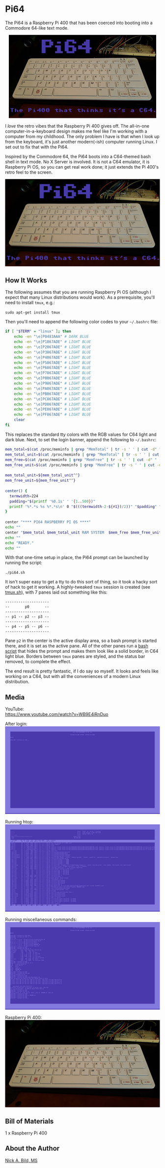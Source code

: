 # Pi64

The Pi64 is a Raspberry Pi 400 that has been coerced into booting into a Commodore 64-like text mode.

<p align="center">
<img src="https://raw.githubusercontent.com/nickbild/pi-64/main/media/teaser.gif">
</p>

I *love* the retro vibes that the Raspberry Pi 400 gives off.  The all-in-one computer-in-a-keyboard design makes me feel like I'm working with a computer from my childhood.  The only problem I have is that when I look up from the keyboard, it's just another modern(-ish) computer running Linux.  I set out to fix that with the Pi64.

Inspired by the Commodore 64, the Pi64 boots into a C64-themed bash shell in text mode.  No X Server is involved.  It is not a C64 emulator, it is Raspberry Pi OS, so you can get real work done; it just extends the Pi 400's retro feel to the screen.

![pi400](https://raw.githubusercontent.com/nickbild/pi-64/main/media/pi400_thumb_sm.jpg)

## How It Works

The following assumes that you are running Raspberry Pi OS (although I expect that many Linux distributions would work).  As a prerequisite, you'll need to install `tmux`, e.g.:

`sudo apt-get install tmux`

Then you'll need to append the following color codes to your `~/.bashrc` file:

```bash
if [ "$TERM" = "linux" ]; then
    echo -en "\e]P0483AAA" # DARK BLUE 
    echo -en "\e]P1867ADE" # LIGHT BLUE
    echo -en "\e]P2867ADE" # LIGHT BLUE
    echo -en "\e]P3867ADE" # LIGHT BLUE
    echo -en "\e]P4867ADE" # LIGHT BLUE
    echo -en "\e]P5867ADE" # LIGHT BLUE
    echo -en "\e]P6867ADE" # LIGHT BLUE
    echo -en "\e]P7867ADE" # LIGHT BLUE
    echo -en "\e]P8867ADE" # LIGHT BLUE
    echo -en "\e]P9867ADE" # LIGHT BLUE
    echo -en "\e]PA867ADE" # LIGHT BLUE
    echo -en "\e]PB867ADE" # LIGHT BLUE
    echo -en "\e]PC867ADE" # LIGHT BLUE
    echo -en "\e]PD867ADE" # LIGHT BLUE
    echo -en "\e]PE867ADE" # LIGHT BLUE
    echo -en "\e]PF867ADE" # LIGHT BLUE
    clear
fi
```

This replaces the standard tty colors with the RGB values for C64 light and dark blue.  Next, to set the login banner, append the following to `~/.bashrc`:

```bash
mem_total=$(cat /proc/meminfo | grep "MemTotal" | tr -s ' ' | cut -d" " -f2)
mem_total_unit=$(cat /proc/meminfo | grep "MemTotal" | tr -s ' ' | cut -d" " -f3)
mem_free=$(cat /proc/meminfo | grep "MemFree" | tr -s ' ' | cut -d" " -f2)
mem_free_unit=$(cat /proc/meminfo | grep "MemFree" | tr -s ' ' | cut -d" " -f3)

mem_total_unit=${mem_total_unit^^}
mem_free_unit=${mem_free_unit^^}

center() {
  termwidth=224
  padding="$(printf '%0.1s' ' '{1..500})"
  printf '%*.*s %s %*.*s\n' 0 "$(((termwidth-2-${#1})/2))" "$padding" "$1" 0 "$(((termwidth-1-${#1})/2))" "$padding"
}

center "**** PI64 RASPBERRY PI OS ****"
echo ""
center "$mem_total $mem_total_unit RAM SYSTEM  $mem_free $mem_free_unit FREE"
echo ""
echo "READY."
echo ""
```

With that one-time setup in place, the Pi64 prompt can be launched by running the script:

`./pi64.sh`

It isn't super easy to get a tty to do this sort of thing, so it took a hacky sort of hack to get it working.  A highly-tweaked `tmux` session is created (see [tmux.sh](https://github.com/nickbild/pi-64/blob/main/tmux.sh)), with 7 panes laid out something like this:

```
--------------------
--       p0       --
--------------------
-- p1 -- p2 -- p3 --
--------------------
-- p4 -- p5 -- p6 --
--------------------
```

Pane `p2` in the center is the active display area, so a bash prompt is started there, and it is set as the active pane.  All of the other panes run a [bash script](https://github.com/nickbild/pi-64/blob/main/display_border.sh) that hides the prompt and makes them look like a solid border, in C64 light blue.  Borders between `tmux` panes are styled, and the status bar removed, to complete the effect.

The end result is pretty fantastic, if I do say so myself.  It looks and feels like working on a C64, but with all the conveniences of a modern Linux distribution.

## Media

YouTube:  
https://www.youtube.com/watch?v=WB9E4iRnDuo

After login:
![login](https://raw.githubusercontent.com/nickbild/pi-64/main/media/start.png)

Running htop:
![htop](https://raw.githubusercontent.com/nickbild/pi-64/main/media/htop.png)

Running miscellaneous commands:
![misc](https://raw.githubusercontent.com/nickbild/pi-64/main/media/misc_commands.png)

Raspberry Pi 400:
![pi400](https://raw.githubusercontent.com/nickbild/pi-64/main/media/pi400.jpg)

## Bill of Materials

1 x Raspberry Pi 400

## About the Author

[Nick A. Bild, MS](https://nickbild79.firebaseapp.com/#!/)
